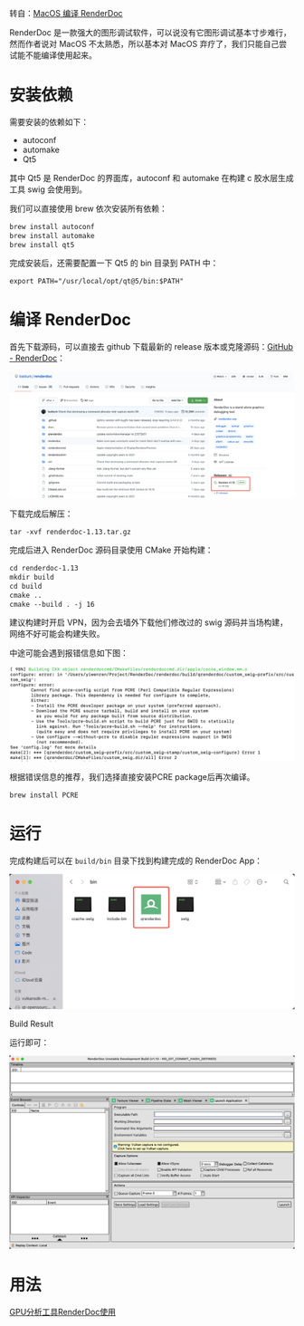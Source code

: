 
转自：[MacOS 编译 RenderDoc](https://www.kindem.xyz/post/36/)

RenderDoc 是一款强大的图形调试软件，可以说没有它图形调试基本寸步难行，然而作者说对 MacOS 不太熟悉，所以基本对 MacOS 弃疗了，我们只能自己尝试能不能编译使用起来。

# 安装依赖

需要安装的依赖如下：

- autoconf
- automake
- Qt5

其中 Qt5 是 RenderDoc 的界面库，autoconf 和 automake 在构建 c 胶水层生成工具 swig 会使用到。

我们可以直接使用 brew 依次安装所有依赖：

```shell
brew install autoconf
brew install automake
brew install qt5
```

完成安装后，还需要配置一下 Qt5 的 bin 目录到 PATH 中：

```shell
export PATH="/usr/local/opt/qt@5/bin:$PATH"
```

# 编译 RenderDoc

首先下载源码，可以直接去 github 下载最新的 release 版本或克隆源码：[GitHub - RenderDoc](https://github.com/baldurk/renderdoc)：

![RenderDoc - Downloads](https://raw.githubusercontent.com/BlairRenaissance/ImageHost/main/58.png)

下载完成后解压：

```shell
tar -xvf renderdoc-1.13.tar.gz
```

完成后进入 RenderDoc 源码目录使用 CMake 开始构建：

```shell
cd renderdoc-1.13
mkdir build
cd build
cmake ..
cmake --build . -j 16
```

建议构建时开启 VPN，因为会去墙外下载他们修改过的 swig 源码并当场构建，网络不好可能会构建失败。

中途可能会遇到报错信息如下图：

![](https://raw.githubusercontent.com/BlairRenaissance/ImageHost/main/20240308114226.png)

根据错误信息的推荐，我们选择直接安装PCRE package后再次编译。

```Shell
brew install PCRE
```


# 运行

完成构建后可以在 `build/bin` 目录下找到构建完成的 RenderDoc App：

![Build Result](https://raw.githubusercontent.com/BlairRenaissance/ImageHost/main/59.png)

Build Result

运行即可：

![RenderDoc](https://raw.githubusercontent.com/BlairRenaissance/ImageHost/main/60.png)

# 用法

[GPU分析工具RenderDoc使用](https://zhuanlan.zhihu.com/p/80704313)
